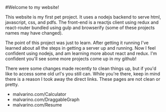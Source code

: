 #Welcome to my website!

This website is my first pet project. It uses a nodejs backend to serve html, javascript, css, and pdfs. The front-end is a reactjs client using redux and react-router bundled using gulp and browserify (some of these projects names may have changed).

The point of this project was just to learn. After getting it running I've learned about all the steps in getting a server up and running. Now I feel confident using nodejs, and am learning more about react and redux. I'm confident you'll see some more projects come up in my github!

There were some changes made recently to clean things up, but if you'd like to access some old url's you still can. While you're there, keep in mind there is a reason I took away the direct links. These pages are not clean or pretty.

* malvarino.com/Calculator
* malvarino.com/DraggableGraph
* malvarino.com/Resume